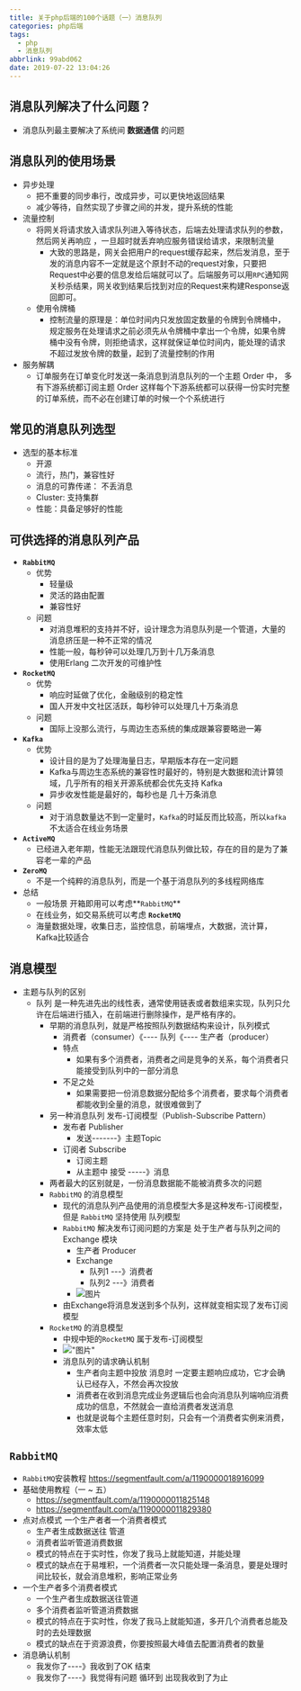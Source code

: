 ```yaml
---
title: 关于php后端的100个话题（一）消息队列
categories: php后端
tags:
  - php
  - 消息队列
abbrlink: 99abd062
date: 2019-07-22 13:04:26
---
```


## 消息队列解决了什么问题？

- 消息队列最主要解决了系统间 **数据通信** 的问题

## 消息队列的使用场景

- 异步处理
  - 把不重要的同步串行，改成异步，可以更快地返回结果
  - 减少等待，自然实现了步骤之间的并发，提升系统的性能
- 流量控制
  - 将网关将请求放入请求队列进入等待状态，后端去处理请求队列的参数，然后网关再响应 ，一旦超时就丢弃响应服务错误给请求，来限制流量
    - 大致的思路是，网关会把用户的request缓存起来，然后发消息，至于发的消息内容不一定就是这个原封不动的request对象，只要把Request中必要的信息发给后端就可以了。后端服务可以用`RPC`通知网关秒杀结果，网关收到结果后找到对应的Request来构建Response返回即可。
  - 使用令牌桶
    - 控制流量的原理是：单位时间内只发放固定数量的令牌到令牌桶中，规定服务在处理请求之前必须先从令牌桶中拿出一个令牌，如果令牌桶中没有令牌，则拒绝请求，这样就保证单位时间内，能处理的请求不超过发放令牌的数量，起到了流量控制的作用
- 服务解耦
  - 订单服务在订单变化时发送一条消息到消息队列的一个主题 Order 中， 多有下游系统都订阅主题 Order 这样每个下游系统都可以获得一份实时完整的订单系统，而不必在创建订单的时候一个个系统进行

## 常见的消息队列选型
  - 选型的基本标准
    - 开源
    - 流行，热门，兼容性好
    - 消息的可靠传递： 不丢消息
    - Cluster: 支持集群
    - 性能：具备足够好的性能

## 可供选择的消息队列产品

- **`RabbitMQ`**
  - 优势
    - 轻量级
    - 灵活的路由配置
    - 兼容性好
  - 问题
    - 对消息堆积的支持并不好，设计理念为消息队列是一个管道，大量的消息挤压是一种不正常的情况
    - 性能一般，每秒钟可以处理几万到十几万条消息
    - 使用Erlang 二次开发的可维护性
- **`RocketMQ`**
  - 优势
    - 响应时延做了优化，金融级别的稳定性
    - 国人开发中文社区活跃，每秒钟可以处理几十万条消息
  - 问题
    - 国际上没那么流行，与周边生态系统的集成跟兼容要略逊一筹
- **`Kafka`**
  - 优势
    - 设计目的是为了处理海量日志，早期版本存在一定问题
    - Kafka与周边生态系统的兼容性时最好的，特别是大数据和流计算领域，几乎所有的相关开源系统都会优先支持 Kafka
    - 异步收发性能是最好的，每秒也是 几十万条消息
  - 问题
    - 对于消息数量达不到一定量时，`Kafka`的时延反而比较高，所以`kafka`不太适合在线业务场景
- **`ActiveMQ`**
  - 已经进入老年期，性能无法跟现代消息队列做比较，存在的目的是为了兼容老一辈的产品
- **`ZeroMQ`** 
  - 不是一个纯粹的消息队列，而是一个基于消息队列的多线程网络库
- 总结
  - 一般场景 开箱即用可以考虑**`RabbitMQ`**
  - 在线业务，如交易系统可以考虑 **`RocketMQ`** 
  - 海量数据处理，收集日志，监控信息，前端埋点，大数据，流计算，Kafka比较适合

## 消息模型

- 主题与队列的区别
  - 队列 是一种先进先出的线性表，通常使用链表或者数组来实现，队列只允许在后端进行插入，在前端进行删除操作，是严格有序的。
    - 早期的消息队列，就是严格按照队列数据结构来设计，队列模式
      - 消费者（consumer）《---- 队列《---- 生产者（producer）
      - 特点
        - 如果有多个消费者，消费者之间是竞争的关系，每个消费者只能接受到队列中的一部分消息
      - 不足之处
        - 如果需要把一份消息数据分配给多个消费者，要求每个消费者都能收到全量的消息，就很难做到了
    - 另一种消息队列 发布-订阅模型（Publish-Subscribe Pattern）
      - 发布者 Publisher
        - 发送-------》主题Topic
      - 订阅者 Subscribe
        - 订阅主题 
        - 从主题中 接受 -----》消息 
    - 两者最大的区别就是，一份消息数据能不能被消费多次的问题
    - `RabbitMQ` 的消息模型
      - 现代的消息队列产品使用的消息模型大多是这种发布-订阅模型，但是 `RabbitMQ` 坚持使用 队列模型
      - `RabbitMQ` 解决发布订阅问题的方案是 处于生产者与队列之间的Exchange 模块
        - 生产者 Producer
        - Exchange
          - 队列1 ---》消费者
          - 队列2 ---》消费者 
        - ![图片](/images/02.jpg)
      - 由Exchange将消息发送到多个队列，这样就变相实现了发布订阅模型
    - `RocketMQ` 的消息模型
      - 中规中矩的`RocketMQ` 属于发布-订阅模型
      - !["图片"](/images/01.jpg)
      - 消息队列的请求确认机制
        - 生产者向主题中投放 消息时 一定要主题响应成功，它才会确认已经存入，不然会再次投放
        - 消费者在收到消息完成业务逻辑后也会向消息队列端响应消费成功的信息，不然就会一直给消费者发送消息
        - 也就是说每个主题任意时刻，只会有一个消费者实例来消费，效率太低

## **`RabbitMQ`**
- `RabbitMQ`安装教程 https://segmentfault.com/a/1190000018916099 
- 基础使用教程（一 ~ 五）
  - https://segmentfault.com/a/1190000011825148
  - https://segmentfault.com/a/1190000011829380
- 点对点模式  一个生产者者一个消费者模式
  - 生产者生成数据送往 管道
  - 消费者监听管道消费数据
  - 模式的特点在于实时性，你发了我马上就能知道，并能处理
  - 模式的缺点在于易堆积，一个消费者一次只能处理一条消息，要是处理时间比较长，就会消息堆积，影响正常业务
- 一个生产者多个消费者模式	
  - 一个生产者生成数据送往管道
  - 多个消费者监听管道消费数据
  - 模式的特点在于实时性，你发了我马上就能知道，多开几个消费者总能及时的去处理数据
  - 模式的缺点在于资源浪费，你要按照最大峰值去配置消费者的数量
- 消息确认机制
  - 我发你了----》我收到了OK 结束 
  - 我发你了----》我觉得有问题  循环到 出现我收到了为止
